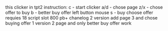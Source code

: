this clicker in tpt2
instruction:
c - start clicker
a/d - chose page
z/x - chose offer to buy
b - better buy offer
left button mouse
s - buy choose offer
requies
18 script slot
800 pb+
chanelog
2 version
add page 3 and chose buying offer
1 version
2 page and only better buy offer work
